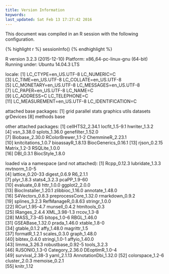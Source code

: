 ```yaml
---
title: Version Information
keywords: 
last_updated: Sat Feb 13 17:27:42 2016
---
```


This document was compiled in an R session with the following 
configuration.


{% highlight r %}
 sessionInfo()
{% endhighlight %}

R version 3.2.3 (2015-12-10)
Platform: x86_64-pc-linux-gnu (64-bit)
Running under: Ubuntu 14.04.3 LTS

locale:
 [1] LC_CTYPE=en_US.UTF-8       LC_NUMERIC=C              
 [3] LC_TIME=en_US.UTF-8        LC_COLLATE=en_US.UTF-8    
 [5] LC_MONETARY=en_US.UTF-8    LC_MESSAGES=en_US.UTF-8   
 [7] LC_PAPER=en_US.UTF-8       LC_NAME=C                 
 [9] LC_ADDRESS=C               LC_TELEPHONE=C            
[11] LC_MEASUREMENT=en_US.UTF-8 LC_IDENTIFICATION=C       

attached base packages:
[1] grid      parallel  stats     graphics  utils     datasets  grDevices
[8] methods   base     

other attached packages:
 [1] cellHTS2_2.34.1     locfit_1.5-9.1      hwriter_1.3.2      
 [4] vsn_3.38.0          splots_1.36.0       genefilter_1.52.0  
 [7] Biobase_2.30.0      RColorBrewer_1.1-2  ChemmineR_2.23.1   
[10] knitcitations_1.0.7 bioassayR_1.8.13    BiocGenerics_0.16.1
[13] rjson_0.2.15        Matrix_1.2-3        RSQLite_1.0.0      
[16] DBI_0.3.1           BiocStyle_1.8.0    

loaded via a namespace (and not attached):
 [1] Rcpp_0.12.3           lubridate_1.3.3       mvtnorm_1.0-5        
 [4] lattice_0.20-33       digest_0.6.9          R6_2.1.1             
 [7] plyr_1.8.3            stats4_3.2.3          pcaPP_1.9-60         
[10] evaluate_0.8          httr_1.0.0            ggplot2_2.0.0        
[13] BiocInstaller_1.20.1  zlibbioc_1.16.0       annotate_1.48.0      
[16] S4Vectors_0.8.3       preprocessCore_1.32.0 rmarkdown_0.9.2      
[19] splines_3.2.3         RefManageR_0.8.63     stringr_1.0.0        
[22] RCurl_1.95-4.7        munsell_0.4.2         htmltools_0.3        
[25] IRanges_2.4.4         XML_3.98-1.3          rrcov_1.3-8          
[28] MASS_7.3-45           bitops_1.0-6          RBGL_1.46.0          
[31] GSEABase_1.32.0       prada_1.46.0          xtable_1.8-0         
[34] gtable_0.1.2          affy_1.48.0           magrittr_1.5         
[37] formatR_1.2.1         scales_0.3.0          graph_1.48.0         
[40] bibtex_0.4.0          stringi_1.0-1         affyio_1.40.0        
[43] limma_3.26.3          robustbase_0.92-5     tools_3.2.3          
[46] RJSONIO_1.3-0         Category_2.36.0       DEoptimR_1.0-4       
[49] survival_2.38-3       yaml_2.1.13           AnnotationDbi_1.32.0 
[52] colorspace_1.2-6      cluster_2.0.3         memoise_0.2.1        
[55] knitr_1.12           

